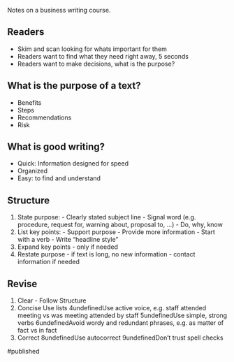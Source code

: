 Notes on a business writing course.

## Readers
- Skim and scan looking for whats important for them
- Readers want to find what they need right away, 5 seconds
- Readers want to make decisions, what is the purpose?

## What is the purpose of a text?
- Benefits
- Steps
- Recommendations
- Risk

## What is good writing?
- Quick: Information designed for speed
- Organized
- Easy: to find and understand

## Structure
1. State purpose:
        - Clearly stated subject line
        - Signal word (e.g. procedure, request for, warning about, proposal to, …)
        - Do, why, know
2. List key points:
        - Support purpose
        - Provide more information 
        - Start with a verb 
        - Write “headline style”
3. Expand key points 
        - only if needed
4. Restate purpose
        - if text is long, no new information
        - contact information if needed

## Revise
1. Clear
		- Follow Structure
2. Concise
		Use lists
4undefinedUse active voice, e.g. staff attended meeting vs was meeting attended by staff 
5undefinedUse simple, strong verbs
6undefinedAvoid wordy and redundant phrases, e.g. as matter of fact vs in fact
7. Correct 
8undefinedUse autocorrect
9undefinedDon’t trust spell checks

#published